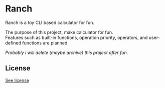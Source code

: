 # Ranch
Ranch is a toy CLI based calculator for fun.

The purpose of this project, make calculator for fun.<br>
Features such as built-in functions, operation priority, operators, and user-defined functions are planned.

_Probably i will delete (maybe archive) this project after fun._

## License
[See license](https://github.com/mertcandav/ranch/blob/master/LICENSE)
